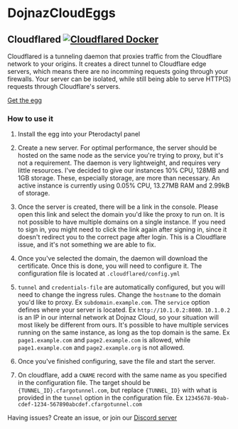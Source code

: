 # DojnazCloudEggs

## Cloudflared [![Cloudflared Docker](https://github.com/Dojnaz/DojnazCloudEggs/actions/workflows/cloudflared-docker.yml/badge.svg)](https://github.com/Dojnaz/DojnazCloudEggs/actions/workflows/cloudflared-docker.yml)

Cloudflared is a tunneling daemon that proxies traffic from the Cloudflare network to your origins. It creates a direct tunnel to Cloudflare edge servers, which means there are no incomming requests going through your firewalls. Your server can be isolated, while still being able to serve HTTP(S) requests through Cloudflare's servers.

[Get the egg](./eggs/cloudflared.json)

### How to use it

1. Install the egg into your Pterodactyl panel

2. Create a new server. For optimal performance, the server should be hosted on the same node as the service you're trying to proxy, but it's not a requirement. The daemon is very lightweight, and requires very little resources. I've decided to give our instances 10% CPU, 128MB and 1GB storage. These, especially storage, are more than necessary. An active instance is currently using 0.05% CPU, 13.27MB RAM and 2.99kB of storage.

3. Once the server is created, there will be a link in the console. Please open this link and select the domain you'd like the proxy to run on. It is not possible to have multiple domains on a single instance. If you need to sign in, you might need to click the link again after signing in, since it doesn't redirect you to the correct page after login. This is a Cloudflare issue, and it's not something we are able to fix.

4. Once you've selected the domain, the daemon will download the certificate. Once this is done, you will need to configure it. The configuration file is located at `.cloudflared/config.yml`

5. `tunnel` and `credentials-file` are automatically configured, but you will need to change the ingress rules. Change the `hostname` to the domain you'd like to proxy. Ex `subdomain.example.com`. The `service` option defines where your server is located. Ex `http://10.1.0.2:8080`. `10.1.0.2` is an IP in our internal network at Dojnaz Cloud, so your situation will most likely be different from ours. It's possible to have multiple services running on the same instance, as long as the top domain is the same. Ex `page1.example.com` and `page2.example.com` is allowed, while `page1.example.com` and `page2.example.org` is not allowed.

6. Once you've finished configuring, save the file and start the server.

7. On cloudflare, add a `CNAME` record with the same name as you specified in the configuration file. The target should be `{TUNNEL_ID}.cfargotunnel.com`, but replace `{TUNNEL_ID}` with what is provided in the `tunnel` option in the configuration file. Ex `12345678-90ab-cdef-1234-567890abcdef.cfargotunnel.com`

Having issues? Create an issue, or join our [Discord server](https://discord.gg/dcloud)

